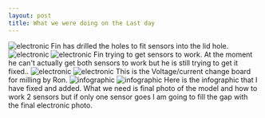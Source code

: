 ```yaml
---
layout: post
title: What we were doing on the Last day 
---
```


![electronic]({{site.baseurl}}/images/lastday.jpg)
Fin has drilled the holes to fit sensors into the lid hole. 
![electronic]({{site.baseurl}}/images/lastday1.jpg)
![electronic]({{site.baseurl}}/images/lastday2.jpg)
Fin trying to get sensors to work.
At the moment he can't actually get both sensors to work but he is still trying to get it fixed..
![electronic]({{site.baseurl}}/images/currentchange1.jpg)
![electronic]({{site.baseurl}}/images/currentchange2.jpg)
This is the Voltage/current change board for milling by Ron. 
![infographic]({{site.baseurl}}/images/fullviewelectronic.png)
![infographic]({{site.baseurl}}/images/fullviewbody.png)
Here is the infographic that I have fixed and added. What we need is final photo of the model and how to work 2 sensors but if only one sensor goes I am going to fill the gap with the final electronic photo.